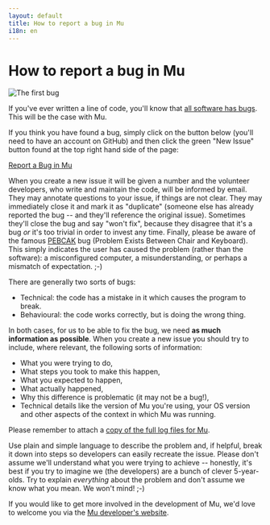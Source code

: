 ```yaml
---
layout: default
title: How to report a bug in Mu
i18n: en
---
```

# How to report a bug in Mu

<div class="row">
  <img src="/img/en/howto/bug.png" alt="The first bug" class="img-responsive center-block img-rounded movie"/>
  <br/>
</div>

If you've ever written a line of code, you'll know that
[all software has bugs](https://www.history.navy.mil/our-collections/photography/numerical-list-of-images/nhhc-series/nh-series/NH-96000/NH-96566-KN.html).
This will be the case with Mu.

If you think you have found a bug, simply click on the button below (you'll
need to have an account on GitHub) and then click the green "New Issue" button
found at the top right hand side of the page:

<div class="row text-center">
<p><a class="btn btn-lg btn-danger" href="https://github.com/mu-editor/mu/issues"
        role="button" target="_blank">Report a Bug in Mu</a></p>
</div>

When you create a new issue it will be given a number and the volunteer
developers, who write and maintain the code, will be informed by email. They
may annotate questions to your issue, if things are not clear. They may
immediately close it and mark it as "duplicate" (someone else has already
reported the bug -- and they'll reference the original issue). Sometimes
they'll close the bug and say "won't fix", because they disagree that it's a
bug *or* it's too trivial in order to invest any time. Finally, please be aware
of the famous [PEBCAK](https://en.wiktionary.org/wiki/PEBCAK) bug (Problem
Exists Between Chair and Keyboard). This simply indicates the user has caused
the problem (rather than the software): a misconfigured computer, a
misunderstanding, or perhaps a mismatch of expectation. ;-)

There are generally two sorts of bugs:

* Technical: the code has a mistake in it which causes the program to break.
* Behavioural: the code works correctly, but is doing the wrong thing.

In both cases, for us to be able to fix the bug, we need **as much information
as possible**. When you create a new issue you should try to include, where
relevant, the following sorts of information:

* What you were trying to do,
* What steps you took to make this happen,
* What you expected to happen,
* What actually happened,
* Why this difference is problematic (it may not be a bug!),
* Technical details like the version of Mu you're using, your OS version and
  other aspects of the context in which Mu was running. 

Please remember to attach a [copy of the full log files for Mu](read_logs).

Use plain and simple language to describe the problem and, if helpful, break
it down into steps so developers can easily recreate the issue. Please don't
assume we'll understand what you were trying to achieve -- honestly, it's best
if you try to imagine we (the developers) are a bunch of clever 5-year-olds. 
Try to explain *everything* about the problem and don't assume we know what you
mean. We won't mind! ;-)

If you would like to get more involved in the development of Mu, we'd love to
welcome you via the [Mu developer's website](http://mu.rtfd.io/).
